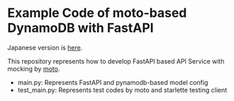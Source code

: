 # Example Code of moto-based DynamoDB with FastAPI 

Japanese version is [here](). 

This repository represents how to develop FastAPI based API Service with mocking by [moto](https://docs.getmoto.org/en/latest/docs/services/dynamodb.html). 

- main.py: Represents FastAPI and pynamodb-based model config 
- test_main.py: Represents test codes by moto and starlette testing client
